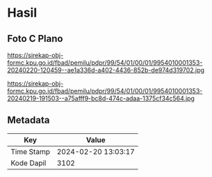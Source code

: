 # Hasil

## Foto C Plano

https://sirekap-obj-formc.kpu.go.id/fbad/pemilu/pdpr/99/54/01/00/01/9954010001353-20240220-120459--ae1a336d-a402-4436-852b-de974d319702.jpg

https://sirekap-obj-formc.kpu.go.id/fbad/pemilu/pdpr/99/54/01/00/01/9954010001353-20240219-191503--a75afff9-bc8d-474c-adaa-1375cf34c564.jpg


## Metadata

| Key        | Value               |
| ---------- | ------------------- |
| Time Stamp | 2024-02-20 13:03:17 |
| Kode Dapil | 3102                |




